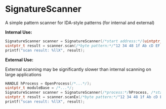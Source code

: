 # SignatureScanner

A simple pattern scanner for IDA-style patterns (for internal and external)

**Internal Use:**

```cpp
SignatureScanner scanner = SignatureScanner(/*start address:*/(uintptr_t)GetModuleHandle(NULL)/*,end address: (optional)*/);
uintptr_t result = scanner.scan(/*byte pattern:*/"12 34 48 1f Ab cD EF ? ??"); // accepts both ? and ?? wildcards, uppercase and lowercase
printf("scan result: %llX", result);
```

**External Use:**

External scanning may be significantly slower than internal scanning on large applications

```cpp
HANDLE hProcess = OpenProcess(/*...*/);
uintptr_t moduleBase = /*...*/;
SignatureScanner scanner = SignatureScanner(/*process:*/hProcess, /*start address:*/moduleBase/*,end address: (optional)*/);
uintptr_t result = scanner.scanEx(/*byte pattern:*/"12 34 48 1f Ab cD EF ? ??"); // accepts both ? and ?? wildcards, uppercase and lowercase
printf("scan result: %llX", result);
```
